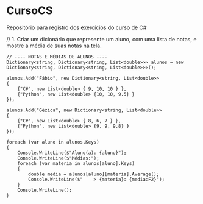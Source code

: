 # CursoCS
Repositório para registro dos exercícios do curso de C#

// 1. Criar um dicionário que represente um aluno, com uma lista de notas, e mostre a média de suas notas na tela.
```
// ---- NOTAS E MÉDIAS DE ALUNOS ----
Dictionary<string, Dictionary<string, List<double>>> alunos = new Dictionary<string, Dictionary<string, List<double>>>();

alunos.Add("Fábio", new Dictionary<string, List<double>>
{
    {"C#", new List<double> { 9, 10, 10 } },
    {"Python", new List<double> {10, 10, 9.5} }
});

alunos.Add("Gézica", new Dictionary<string, List<double>>
{
    {"C#", new List<double> { 8, 6, 7 } },
    {"Python", new List<double> {9, 9, 9.8} }
});

foreach (var aluno in alunos.Keys)
{
    Console.WriteLine($"Aluno(a): {aluno}");
    Console.WriteLine($"Médias:");
    foreach (var materia in alunos[aluno].Keys)
    {
        double media = alunos[aluno][materia].Average();
        Console.WriteLine($"    > {materia}: {media:F2}");
    }
    Console.WriteLine();
}
```
